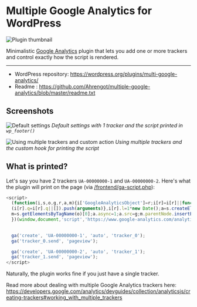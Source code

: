 # Multiple Google Analytics for WordPress
![Plugin thumbnail](http://i.imgur.com/YLLCWFL.png)

Minimalistic [Google Analytics](http://www.google.com/analytics/) plugin that lets you add one or more trackers and control exactly how the script is rendered.

-----------------------

* WordPress repository: https://wordpress.org/plugins/multi-google-analytics/
* Readme : https://github.com/Ahrengot/multiple-google-analytics/blob/master/readme.txt

## Screenshots
![Default settings](http://i.imgur.com/OoF17nC.png)
*Default settings with 1 tracker and the script printed in `wp_footer()`*

![Using multiple trackers and custom action](http://i.imgur.com/FMWVbHp.png)
*Using multiple trackers and the custom hook for printing the script*

## What is printed?
Let's say you have 2 trackers `UA-00000000-1` and `UA-00000000-2`. Here's what the plugin will print on the page (via [/frontend/ga-script.php](https://github.com/Ahrengot/multiple-google-analytics/blob/master/frontend/ga-script.php)):

```JavaScript
<script>
  (function(i,s,o,g,r,a,m){i['GoogleAnalyticsObject']=r;i[r]=i[r]||function(){
  (i[r].q=i[r].q||[]).push(arguments)},i[r].l=1*new Date();a=s.createElement(o),
  m=s.getElementsByTagName(o)[0];a.async=1;a.src=g;m.parentNode.insertBefore(a,m)
  })(window,document,'script','https://www.google-analytics.com/analytics.js','ga');

  
  ga('create', 'UA-00000000-1', 'auto', 'tracker_0');
  ga('tracker_0.send', 'pageview');

  ga('create', 'UA-00000000-2', 'auto', 'tracker_1');
  ga('tracker_1.send', 'pageview');
</script>
```

Naturally, the plugin works fine if you just have a single tracker.

Read more about dealing with multiple Google Analytics trackers here: https://developers.google.com/analytics/devguides/collection/analyticsjs/creating-trackers#working_with_multiple_trackers